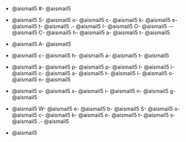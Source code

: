 - @aismail5
#- @aismail5
 - @aismail5
S- @aismail5
o- @aismail5
c- @aismail5
k- @aismail5
e- @aismail5
t- @aismail5
.- @aismail5
I- @aismail5
O- @aismail5
-- @aismail5
C- @aismail5
h- @aismail5
a- @aismail5
t- @aismail5

- @aismail5
A- @aismail5
 - @aismail5
c- @aismail5
h- @aismail5
a- @aismail5
t- @aismail5
 - @aismail5
a- @aismail5
p- @aismail5
p- @aismail5
l- @aismail5
i- @aismail5
c- @aismail5
a- @aismail5
t- @aismail5
i- @aismail5
o- @aismail5
n- @aismail5
 - @aismail5
u- @aismail5
s- @aismail5
i- @aismail5
n- @aismail5
g- @aismail5
 - @aismail5
W- @aismail5
e- @aismail5
b- @aismail5
S- @aismail5
o- @aismail5
c- @aismail5
k- @aismail5
e- @aismail5
t- @aismail5
s- @aismail5
.- @aismail5

- @aismail5
